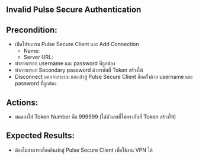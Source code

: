 ## Invalid Pulse Secure Authentication

## Precondition:
  * เปิดโปรแกรม Pulse Secure Client และ Add Connection
    * Name:
    * Server URL:
  * ทำการกรอก username และ password ที่ถูกต้อง
  * ทำการกรอก Secondary password ด้วยรหัสที่ Token สร้างให้
  * Disconnect ออกจากระบบ และเข้าสู่ Pulse Secure Client อีกครั้งด้วย username และ password ที่ถูกต้อง
  
## Actions: 
  * ทดลองใส่ Token Number คือ 999999 (ใส่ตัวเลขที่ไม่ตรงกับที่ Token สร้างให้)

## Expected Results: 
  * ต้องไม่สามารถล็อคอินเข้าสู่ Pulse Secure Client เพื่อใช้งาน VPN ได้
